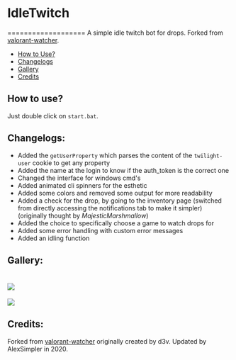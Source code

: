 # IdleTwitch
===================
A simple idle twitch bot for drops. Forked from [valorant-watcher](https://github.com/D3vl0per/Valorant-watcher).

- [How to Use?](#How-to-use?)
- [Changelogs](#Changelogs)
- [Gallery](#Gallery)
- [Credits](#Credits)

## How to use?
Just double click on `start.bat`.

## Changelogs:<br>
- Added the `getUserProperty` which parses the content of the `twilight-user` cookie to get any property<br>
- Added the name at the login to know if the auth_token is the correct one<br>
- Changed the interface for windows cmd's<br>
- Added animated cli spinners for the esthetic<br>
- Added some colors and removed some output for more readability<br>
- Added a check for the drop, by going to the inventory page (switched from directly accessing the notifications tab to make it simpler) (originally thought by _MajesticMarshmallow_)<br>
- Added the choice to specifically choose a game to watch drops for<br>
- Added some error handling with custom error messages<br>
- Added an idling function

## Gallery:
![](https://i.imgur.com/qh5JXMz.png)
===================================
![](https://i.imgur.com/hfBxXMR.png)

## Credits:
Forked from [valorant-watcher](https://github.com/D3vl0per/Valorant-watcher) originally created by d3v. 
Updated by AlexSimpler in 2020.
